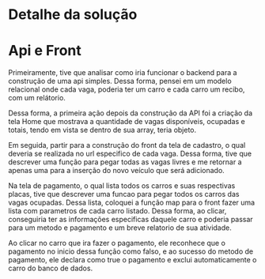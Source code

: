 # **Detalhe da solução**

# **Api e Front**

Primeiramente, tive que analisar como iria funcionar o backend para a construção de uma api simples. Dessa forma, pensei em um modelo relacional onde cada vaga, poderia ter um carro e cada carro um recibo, com um relátorio.

Dessa forma, a primeira ação depois da construção da API foi a criação da tela Home que mostrava a quantidade de vagas disponíveis, ocupadas e totais, tendo em vista se dentro de sua array, teria objeto.

Em seguida, partir para a construção do front da tela de cadastro, o qual deveria se realizada no url especifico de cada vaga. Dessa forma, tive que descrever uma função para pegar todas as vagas livres e me retornar a apenas uma para a inserção do novo veículo que será adicionado.

Na tela de pagamento, o qual lista todos os carros e suas respectivas placas, tive que descrever uma funcao para pegar todos os carros das vagas ocupadas. Dessa lista, coloquei a função map para o front fazer uma lista com parametros de cada carro listado. Dessa forma, ao clicar, conseguiria ter as informações especificas daquele carro e poderia passar para um metodo e pagamento e um breve relatorio de sua atividade.

Ao clicar no carro que ira fazer o pagamento, ele reconhece que o pagamento no inicio dessa função como falso, e ao sucesso do metodo de pagamento, ele declara como true o pagamento e exclui automaticamente o carro do banco de dados.
